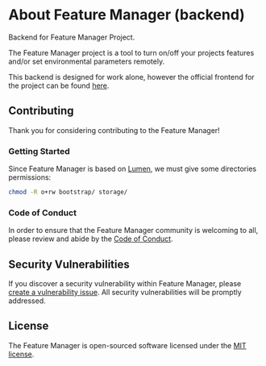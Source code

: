 # About Feature Manager (backend)

Backend for Feature Manager Project.

The Feature Manager project is a tool to turn on/off your projects features and/or set environmental parameters remotely.

This backend is designed for work alone, however the official frontend for the project can be found [here](https://github.com/FeatureManager/frontend).

## Contributing

Thank you for considering contributing to the Feature Manager!

### Getting Started

Since Feature Manager is based on [Lumen](https://lumen.laravel.com), we must give some directories permissions:

```bash
chmod -R o+rw bootstrap/ storage/
```

### Code of Conduct

In order to ensure that the Feature Manager community is welcoming to all, please review and abide by the [Code of Conduct](CODE_OF_CONDUCT.md).

## Security Vulnerabilities

If you discover a security vulnerability within Feature Manager, please [create a vulnerability issue](https://github.com/FeatureManager/backend/issues/new?labels=security%20vulnerabilities). All security vulnerabilities will be promptly addressed.

## License

The Feature Manager is open-sourced software licensed under the [MIT license](https://opensource.org/licenses/MIT).